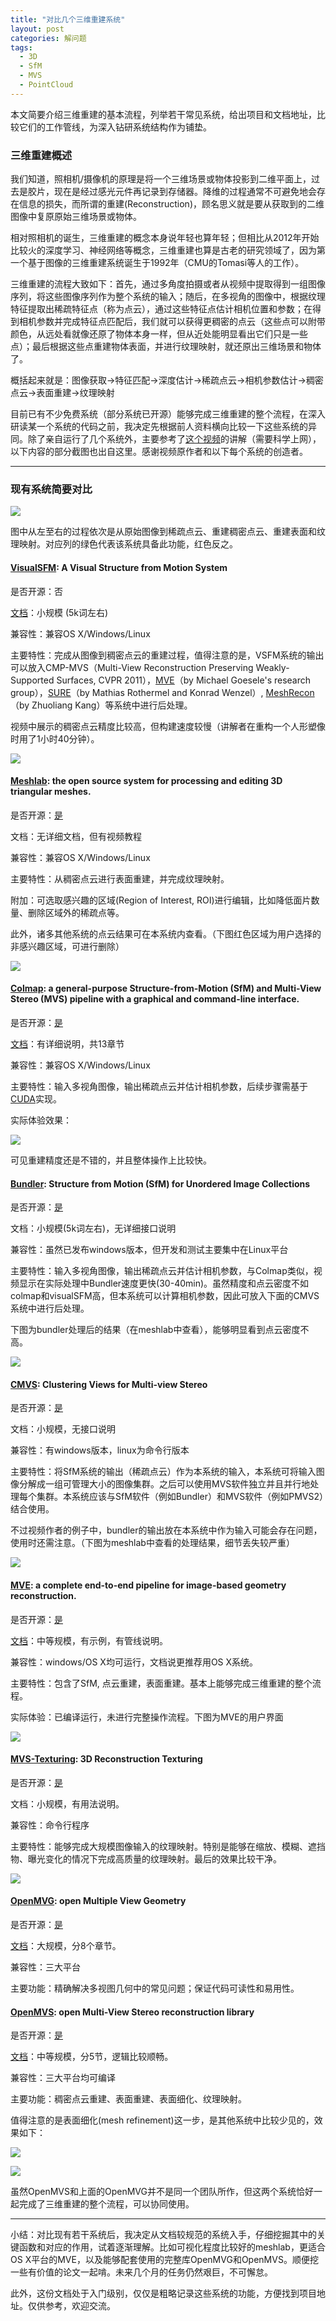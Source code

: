 ```yaml
---
title: "对比几个三维重建系统"
layout: post
categories: 解问题
tags:
  - 3D
  - SfM
  - MVS
  - PointCloud
---
```




本文简要介绍三维重建的基本流程，列举若干常见系统，给出项目和文档地址，比较它们的工作管线，为深入钻研系统结构作为铺垫。

### 三维重建概述

我们知道，照相机/摄像机的原理是将一个三维场景或物体投影到二维平面上，过去是胶片，现在是经过感光元件再记录到存储器。降维的过程通常不可避免地会存在信息的损失，而所谓的重建(Reconstruction)，顾名思义就是要从获取到的二维图像中复原原始三维场景或物体。

相对照相机的诞生，三维重建的概念本身说年轻也算年轻；但相比从2012年开始比较火的深度学习、神经网络等概念，三维重建也算是古老的研究领域了，因为第一个基于图像的三维重建系统诞生于1992年（CMU的Tomasi等人的工作）。

三维重建的流程大致如下：首先，通过多角度拍摄或者从视频中提取得到一组图像序列，将这些图像序列作为整个系统的输入；随后，在多视角的图像中，根据纹理特征提取出稀疏特征点（称为点云），通过这些特征点估计相机位置和参数；在得到相机参数并完成特征点匹配后，我们就可以获得更稠密的点云（这些点可以附带颜色，从远处看就像还原了物体本身一样，但从近处能明显看出它们只是一些点）；最后根据这些点重建物体表面，并进行纹理映射，就还原出三维场景和物体了。

概括起来就是：图像获取->特征匹配->深度估计->稀疏点云->相机参数估计->稠密点云->表面重建->纹理映射

目前已有不少免费系统（部分系统已开源）能够完成三维重建的整个流程，在深入研读某一个系统的代码之前，我决定先根据前人资料横向比较一下这些系统的异同。除了亲自运行了几个系统外，主要参考了[这个视频](https://www.youtube.com/watch?v=ELHOjC_V-FE)的讲解（需要科学上网），以下内容的部分截图也出自这里。感谢视频原作者和以下每个系统的创造者。

---

### 现有系统简要对比

![](http://ohn6qfqhe.bkt.clouddn.com/SC-1.jpg)

图中从左至右的过程依次是从原始图像到稀疏点云、重建稠密点云、重建表面和纹理映射。对应列的绿色代表该系统具备此功能，红色反之。

#### [VisualSFM](http://ccwu.me/vsfm/): A Visual Structure from Motion System

是否开源：否

[文档](http://ccwu.me/vsfm/doc.html)：小规模 (5k词左右)

兼容性：兼容OS X/Windows/Linux

主要特性：完成从图像到稠密点云的重建过程，值得注意的是，VSFM系统的输出可以放入CMP-MVS（Multi-View Reconstruction Preserving Weakly-Supported Surfaces, CVPR 2011），[MVE](https://www.gcc.tu-darmstadt.de/home/proj/mve/index.en.jsp)（by Michael Goesele's research group），[SURE](http://www.ifp.uni-stuttgart.de/publications/software/sure/index.en.html)（by Mathias Rothermel and Konrad Wenzel）, [MeshRecon](http://zhuoliang.me/meshrecon.html)（by Zhuoliang Kang）等系统中进行后处理。

视频中展示的稠密点云精度比较高，但构建速度较慢（讲解者在重构一个人形塑像时用了1小时40分钟）。

![](http://ohn6qfqhe.bkt.clouddn.com/SC-2.png)

#### [Meshlab](http://www.meshlab.net/): the open source system for processing and editing 3D triangular meshes. 

是否开源：[是](https://github.com/cnr-isti-vclab/meshlab)

文档：无详细文档，但有视频教程

兼容性：兼容OS X/Windows/Linux

主要特性：从稠密点云进行表面重建，并完成纹理映射。

附加：可选取感兴趣的区域(Region of Interest, ROI)进行编辑，比如降低面片数量、删除区域外的稀疏点等。

此外，诸多其他系统的点云结果可在本系统内查看。（下图红色区域为用户选择的非感兴趣区域，可进行删除）

![](http://ohn6qfqhe.bkt.clouddn.com/SC-3.png)

#### [Colmap](https://colmap.github.io/): a general-purpose Structure-from-Motion (SfM) and Multi-View Stereo (MVS) pipeline with a graphical and command-line interface.

是否开源：[是](https://github.com/colmap/colmap)

[文档](https://colmap.github.io/)：有详细说明，共13章节

兼容性：兼容OS X/Windows/Linux

主要特性：输入多视角图像，输出稀疏点云并估计相机参数，后续步骤需基于[CUDA](https://en.wikipedia.org/wiki/CUDA)实现。

实际体验效果：

![](http://ohn6qfqhe.bkt.clouddn.com/SC-4.png)

可见重建精度还是不错的，并且整体操作上比较快。

#### [Bundler](http://www.cs.cornell.edu/~snavely/bundler/): Structure from Motion (SfM) for Unordered Image Collections

是否开源：[是](https://github.com/snavely/bundler_sfm)

文档：小规模(5k词左右)，无详细接口说明

兼容性：虽然已发布windows版本，但开发和测试主要集中在Linux平台

主要特性：输入多视角图像，输出稀疏点云并估计相机参数，与Colmap类似，视频显示在实际处理中Bundler速度更快(30-40min)。虽然精度和点云密度不如colmap和visualSFM高，但本系统可以计算相机参数，因此可放入下面的CMVS系统中进行后处理。

下图为bundler处理后的结果（在meshlab中查看），能够明显看到点云密度不高。

![](http://ohn6qfqhe.bkt.clouddn.com/SC-5.png)

#### [CMVS](https://www.di.ens.fr/cmvs/): Clustering Views for Multi-view Stereo

是否开源：[是](https://github.com/pmoulon/CMVS-PMVS)

文档：小规模，无接口说明

兼容性：有windows版本，linux为命令行版本

主要特性：将SfM系统的输出（稀疏点云）作为本系统的输入，本系统可将输入图像分解成一组可管理大小的图像集群。之后可以使用MVS软件独立并且并行地处理每个集群。本系统应该与SfM软件（例如Bundler）和MVS软件（例如PMVS2）结合使用。

不过视频作者的例子中，bundler的输出放在本系统中作为输入可能会存在问题，使用时还需注意。（下图为meshlab中查看的处理结果，细节丢失较严重）

![](http://ohn6qfqhe.bkt.clouddn.com/SC-6.png)

#### [MVE](https://www.gcc.tu-darmstadt.de/home/proj/mve/): a complete end-to-end pipeline for image-based geometry reconstruction.

是否开源：[是](https://github.com/simonfuhrmann/mve)

[文档](https://github.com/simonfuhrmann/mve/wiki/MVE-Users-Guide)：中等规模，有示例，有管线说明。

兼容性：windows/OS X均可运行，文档说更推荐用OS X系统。

主要特性：包含了SfM, 点云重建，表面重建。基本上能够完成三维重建的整个流程。

实际体验：已编译运行，未进行完整操作流程。下图为MVE的用户界面

![](http://ohn6qfqhe.bkt.clouddn.com/SC-7.png)

#### [MVS-Texturing](https://www.gcc.tu-darmstadt.de/home/proj/texrecon/): 3D Reconstruction Texturing

是否开源：[是](https://github.com/nmoehrle/mvs-texturing)

文档：小规模，有用法说明。

兼容性：命令行程序

主要特性：能够完成大规模图像输入的纹理映射。特别是能够在缩放、模糊、遮挡物、曝光变化的情况下完成高质量的纹理映射。最后的效果比较干净。

![](http://ohn6qfqhe.bkt.clouddn.com/SC-8.jpg)

#### [OpenMVG](http://imagine.enpc.fr/~moulonp/openMVG/): open Multiple View Geometry

是否开源：[是]()

[文档](http://openmvg.readthedocs.io/en/latest/)：大规模，分8个章节。

兼容性：三大平台

主要功能：精确解决多视图几何中的常见问题；保证代码可读性和易用性。

#### [OpenMVS](http://cdcseacave.github.io/openMVS/): open Multi-View Stereo reconstruction library

是否开源：[是](https://github.com/cdcseacave/openMVS)

[文档](https://github.com/cdcseacave/openMVS/wiki)：中等规模，分5节，逻辑比较顺畅。

兼容性：三大平台均可编译

主要功能：稠密点云重建、表面重建、表面细化、纹理映射。

值得注意的是表面细化(mesh refinement)这一步，是其他系统中比较少见的，效果如下：

![](http://ohn6qfqhe.bkt.clouddn.com/SC-9.jpg)

![](http://ohn6qfqhe.bkt.clouddn.com/SC-10.jpg)

虽然OpenMVS和上面的OpenMVG并不是同一个团队所作，但这两个系统恰好一起完成了三维重建的整个流程，可以协同使用。

---

小结：对比现有若干系统后，我决定从文档较规范的系统入手，仔细挖掘其中的关键函数和对应的作用，试着逐渐理解。比如可视化程度比较好的meshlab，更适合OS X平台的MVE，以及能够配套使用的完整库OpenMVG和OpenMVS。顺便挖一些有价值的论文一起啃。未来几个月的任务仍然艰巨，不可懈怠。

此外，这份文档处于入门级别，仅仅是粗略记录这些系统的功能，方便找到项目地址。仅供参考，欢迎交流。